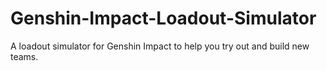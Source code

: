 # Genshin-Impact-Loadout-Simulator
A loadout simulator for Genshin Impact to help you try out and build new teams.
